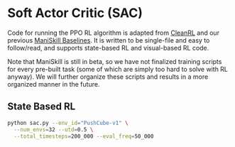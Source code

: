 # Soft Actor Critic (SAC)

Code for running the PPO RL algorithm is adapted from [CleanRL](https://github.com/vwxyzjn/cleanrl/) and our previous [ManiSkill Baselines](https://github.com/tongzhoumu/ManiSkill_Baselines/). It is written to be single-file and easy to follow/read, and supports state-based RL and visual-based RL code.

Note that ManiSkill is still in beta, so we have not finalized training scripts for every pre-built task (some of which are simply too hard to solve with RL anyway). We will further organize these scripts and results in a more organized manner in the future.

## State Based RL


```bash
python sac.py --env_id="PushCube-v1" \
  --num_envs=32 --utd=0.5 \
  --total_timesteps=200_000 --eval_freq=50_000
```